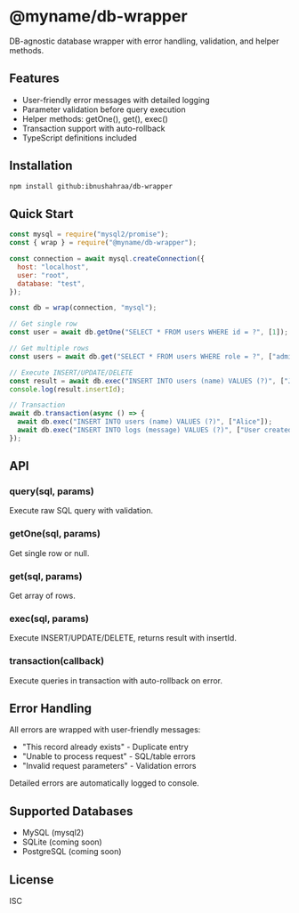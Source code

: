 # @myname/db-wrapper

DB-agnostic database wrapper with error handling, validation, and helper methods.

## Features

- User-friendly error messages with detailed logging
- Parameter validation before query execution
- Helper methods: getOne(), get(), exec()
- Transaction support with auto-rollback
- TypeScript definitions included

## Installation

```bash
npm install github:ibnushahraa/db-wrapper
```

## Quick Start

```javascript
const mysql = require("mysql2/promise");
const { wrap } = require("@myname/db-wrapper");

const connection = await mysql.createConnection({
  host: "localhost",
  user: "root",
  database: "test",
});

const db = wrap(connection, "mysql");

// Get single row
const user = await db.getOne("SELECT * FROM users WHERE id = ?", [1]);

// Get multiple rows
const users = await db.get("SELECT * FROM users WHERE role = ?", ["admin"]);

// Execute INSERT/UPDATE/DELETE
const result = await db.exec("INSERT INTO users (name) VALUES (?)", ["John"]);
console.log(result.insertId);

// Transaction
await db.transaction(async () => {
  await db.exec("INSERT INTO users (name) VALUES (?)", ["Alice"]);
  await db.exec("INSERT INTO logs (message) VALUES (?)", ["User created"]);
});
```

## API

### query(sql, params)

Execute raw SQL query with validation.

### getOne(sql, params)

Get single row or null.

### get(sql, params)

Get array of rows.

### exec(sql, params)

Execute INSERT/UPDATE/DELETE, returns result with insertId.

### transaction(callback)

Execute queries in transaction with auto-rollback on error.

## Error Handling

All errors are wrapped with user-friendly messages:

- "This record already exists" - Duplicate entry
- "Unable to process request" - SQL/table errors
- "Invalid request parameters" - Validation errors

Detailed errors are automatically logged to console.

## Supported Databases

- MySQL (mysql2)
- SQLite (coming soon)
- PostgreSQL (coming soon)

## License

ISC
